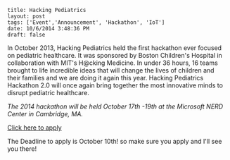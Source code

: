 ```
title: Hacking Pediatrics
layout: post
tags: ['Event','Announcement', 'Hackathon', 'IoT']
date: 10/6/2014 3:48:36 PM 
draft: false
```


In October 2013, Hacking Pediatrics held the first hackathon ever focused on pediatric healthcare. It was sponsored by Boston Children's Hospital in collaboration with MIT's H@cking Medicine. In under 36 hours, 16 teams brought to life incredible ideas that will change the lives of children and their families and we are doing it again this year. Hacking Pediatrics Hackathon 2.0 will once again bring together the most innovative minds to disrupt pediatric healthcare.

*The 2014 hackathon will be held October 17th -19th at the Microsoft NERD Center in Cambridge, MA.*

[Click here to apply](https://docs.google.com/forms/d/1HF6MAAMfM4a7xSYOuarKyaJI169ySI-FBLhXraSenX0/viewform)

The Deadline to apply is October 10th! so make sure you apply and I'll see you there! 